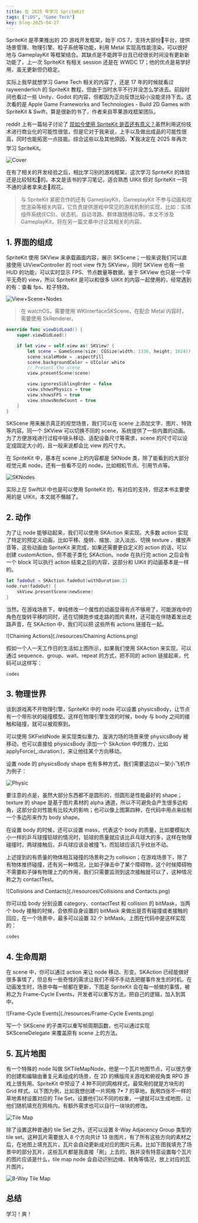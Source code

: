 ```yaml
---
title: 在 2025 年学习 SpriteKit
tags: ["iOS", "Game Tech"]
key: blog-2025-04-27
---
```


SpriteKit 是苹果推出的 2D 游戏开发框架，始于 iOS 7，支持大部份🍎平台，提供场景管理、物理引擎、粒子系统等功能，利用 Metal 实现高性能渲染，可以很好地与 GameplayKit 等框架结合。其缺点是不能跨平台且已经很长时间没有更新新功能了，上一次 SpriteKit 有相关 session 还是在 WWDC 17；他的优点是易学好用，虽无更新但仍稳定。

实际上我早就想学习 Game Tech 相关的内容了，还是 17 年的时候就看过 raywenderlich 的 SpriteKit 教程，但由于当时水平不行并没怎么学进去。前段时间也看过一些 Unity、Godot 的内容，但都因为正向反馈比较小没能坚持下去。这次看的是 Apple Game Frameworks and Technologies - Build 2D Games with SpriteKit & Swift，算是很新的书了，作者来自苹果游戏框架团队。

reddit 上有一篇帖子讨论了 [现如今使用 SpriteKit 是否还有意义？](https://www.reddit.com/r/swift/comments/wvduw9/is_making_games_in_spritekit_worth_it_anymore/)虽然利用这份技术进行商业化的可能性很低，但是它对于我来说，上手以及做出成品的可能性很高，同时也能拓宽一点技能。综合这些以及其他原因，🏋️我决定在 2025 年再次学习 SpriteKit。

![Cover](./resources/Cover.png)

在有了相关的开发经验之后，相比学习别的游戏框架，这次学习 SpriteKit 的体验还是比较轻松💅的。本文是该书的学习笔记，适合熟悉 UIKit 但对 SpriteKit 一窍不通的读者拿来走🐎观花。

> 与 SpriteKit 紧密合作的还有 GameplayKit，GameplayKit 不参与动画和视觉渲染等相关内容，它负责提供游戏中常见的游戏机制的实现，比如：实体组件系统(ECS)、状态机、自动寻路、群体跟随移动等。本文不涉及 GameplayKit，将在另一篇文章中讨论其相关的内容。

## 1. 界面的组成

SpriteKit 使用 SKView 来承载画面内容，展示 SKScene；一般来说我们可以直接使用 UIViewController 的 root view 作为 SKView，同时 SKView 也有一些 HUD 的功能，可以实时显示 FPS、节点数量等数据。鉴于 SKView 也只是一个平平无奇的 view，所以 SpriteKit 是可以和很多 UIKit 的内容一起使用的，经常遇到的有：查看 fps、粒子特效。

![View+Scene+Nodes](./resources/View+Scene+Nodes.png)

> 在 watchOS，需要使用 WKInterfaceSKScene，在配合 Metal 内容时，需要使用 SkRenderer。

```swift
override func viewDidLoad() {
    super.viewDidLoad()

    if let view = self.view as! SKView? {
        let scene = GameScene(size: CGSize(width: 1336, height: 1024))
        scene.scaleMode = .aspectFill
        scene.backgroundColor = UIColor.white
        // Present the scene
        view.presentScene(scene)

        view.ignoresSiblingOrder = false
        view.showsPhysics = true
        view.showsFPS = true
        view.showsNodeCount = true
    }
}
```

SKScene 用来展示真正的视觉场景，我们可以在 scene 上添加文字、图片、特效等内容。同一个 SKView 可以切换不同的 scene，系统提供了一些内置的动画。为了方便游戏进行过程中镜头移动、适配设备尺寸等需求，scene 的尺寸可以设定成固定大小的，且一般来说都会比 view 的尺寸大。

在 SpriteKit 中，基本在 scene 上的内容都是 SKNode 类，除了能看到的大部分视觉元素 node，还有一些看不见的 node，比如相机节点、引用节点等。

![SKNodes](./resources/SKNodes.png)

实际上在 SwiftUI 中也是可以使用 SpriteKit 的，有对应的支持，但这本书主要使用的是 UIKit，本文就不僭越了。

## 2. 动作

为了让 node 能够动起来，我们可以使用 SKAction 来实现。大多数 action 实现了特定的预定义动画，比如平移、旋转、缩放、淡入淡出、切换 texture 、播放声音等，这些动画由 SpriteKit 来完成，如果还需要更自定义的 action 的话，可以创建 customAction，但不能子类化 SKAction。node 在执行完 action 之后会有一个 block 可以执行 action 结束之后的内容，这部分和 UIKit 的动画基本是一样的。

```swift
let fadeOut = SKAction.fadeOut(withDuration:2)
node.run(fadeOut) {
    skView.presentScene(newScene)
}
```

当然，在游戏场景下，单纯修改一个属性的动画显得有点不够用了，可能游戏中的角色在旋转平移的同时，还在切换跑步或走路的图片素材，还可能在伴随着发出走路声音，在 SKAction 中，我们可以把 这些所有 actions 链接在一起。

![Chaining Actions](./resources/Chaining Actions.png)

假如一个人一天工作日的生活如上图所示，如果我们使用 SKAction 来实现，可以通过 sequence、group、wait、repeat 的方式，把不同的 action 链接起来，代码可以这样写：

```swift
codes
```

## 3. 物理世界

谈到游戏离不开物理引擎，SpriteKit 中的 node 可以设置 physicsBody，让节点有一个带形状的碰撞模型。这样在物理引擎生效的时候，body 与 body 之间的接触和碰撞，就可以被观察到。

可以使用 SKFieldNode 来实现类似重力、漩涡力场的场景来使 physicsBody 被移动，也可以直接给 physicsBody 添加一个 SkAction  中的推力，比如  applyForce(_:duration:)，来让他往某个方向移动。

设置 node 的 physicsBody shape 也有多种方式，我们需要这边以一架小飞机作为例子：

![Physic](./resources/Physic.png)

要注意的点是，虽然大部分东西都不是圆形的，但圆形是性能最好的 shape；texture 的 shape 是基于图片素材的 alpha 通道，所以不可避免会产生很多边和角，这部分会对性能有比较大的影响；也可以像上图第四种，在代码中用点来绘制一个多边形来作为 body shape。

在设置 body 的时候，还可以设置 mass，代表这个 body 的质量，比如要模拟大小一样的乒乓球撞铅球的情况时，铅球的质量就应该比乒乓球大的多，这样在物理碰撞时，两球接触后，乒乓球应该会被撞飞，而铅球应该几乎纹丝不动。

上述提到的有质量的物体相互碰撞的场景称之为 collision；在游戏场景下，除了有物体推挤碰撞，还有另一种情况，比如子弹击中了某个障碍物，这个时候障碍物不需要和子弹有物理上力的作用，我们只需要监测到这次接触就可以了，这种情况称之为 contactTest。

![Collisions and Contacts](./resources/Collisions and Contacts.png)

你可以给 body 分别设置 category、contactTest 和 collision 的 bitMask，当两个 body 接触的时候，会依照自身设置的 bitMask 来做出是否有碰撞或者接触的回应，在一个场景中，最多可以设置 32 个 bitMask。上图在代码中是这样实现的：

```swift
codes
```

## 4. 生命周期

在 scene 中，你可以通过 action 来让 node 移动、形变。SKAction 已经能做好很多事情了，但总有一些奇怪的需求让我们不得不手动去把握事件发生的时机。在动画发生时，场景中每一帧都在更新，下图是 SpriteKit 会在每一帧做的事情，被称之为 Frame-Cycle Events，开发者可以重写方法，把自己的逻辑，加入到其中。

![Frame-Cycle Events](./resources/Frame-Cycle Events.png)

写一个 SKScene 的子类可以重写帧周期函数，也可以通过实现 SKSceneDelegate 来覆盖原有 scene 上的方法。

## 5. 瓦片地图

有一个特殊的 node 叫做 SKTileMapNode，他是一个瓦片地图节点，可以很方便的创建和编辑由重复元素组成的场景，在 2D 的横版闯关游戏和俯视角类 RPG 游戏上很有用。SpriteKit 中预设了 4 种不同的网格样式，最常用的就是方块形的 Grid 样式。以下图为例，比如我想创建一片网格 7* 7 的草地，我用四张不一样的草地素材设置对应的 Tile Set，设置他们以不同的权重，一键就可以生成地图，让他们随机填充在网格内，有额外需求也可以自行一块块的修改。

![Tile Map](./resources/Tile-Map.png)

除了设置这种普通的 tile Set 之外，还可以设置 8-Way Adjacency Group 类型的 tile set。这种瓦片需要放入 8 个方向共计 13 张图片，有了所有这些方向的素材之后，在地图上填充瓦片，瓦片会自动更新成对应的图片元素。比如下图我填充了场景中的部分瓦片，这些瓦片都是我直接「刷」上去的，我并没有特意设置每个瓦片的图片应该是什么，tile map node 会自动识别边缘、转角等情况，放上对应的瓦片图片。

![8-Way Tile Map](./resources/8-Way-Tile-Map.png)

## 总结

学习！爽！





